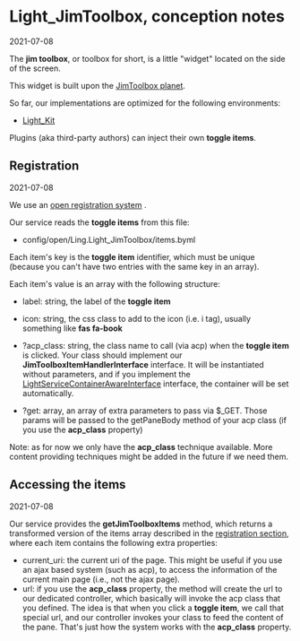 Light_JimToolbox, conception notes
================
2021-07-08

The **jim toolbox**, or toolbox for short, is a little "widget" located on the side of the screen.

This widget is built upon the [JimToolbox planet](https://github.com/lingtalfi/JimToolbox).

So far, our implementations are optimized for the following environments:

- [Light_Kit](https://github.com/lingtalfi/Light_Kit)

Plugins (aka third-party authors) can inject their own **toggle items**.






Registration
-------
2021-07-08

We use
an [open registration system](https://github.com/lingtalfi/Light/blob/master/personal/mydoc/pages/design/open-vs-close-service-registration.md#the-open-registration)
.

Our service reads the **toggle items** from this file:

- config/open/Ling.Light_JimToolbox/items.byml

Each item's key is the **toggle item** identifier, which must be unique (because you can't have two entries with the
same key in an array).

Each item's value is an array with the following structure:

- label: string, the label of the **toggle item**
- icon: string, the css class to add to the icon (i.e. i tag), usually something like **fas fa-book**
- ?acp_class: string, the class name to call (via acp) when the **toggle item** is clicked. Your class should implement
  our **JimToolboxItemHandlerInterface** interface. It will be instantiated without parameters, and if you implement
  the [LightServiceContainerAwareInterface](https://github.com/lingtalfi/Light/blob/master/doc/api/Ling/Light/ServiceContainer/LightServiceContainerAwareInterface.md)
  interface, the container will be set automatically.

- ?get: array, an array of extra parameters to pass via $_GET. Those params will be passed to the getPaneBody method of
  your acp class (if you use the **acp_class** property)

Note: as for now we only have the **acp_class** technique available. More content providing techniques might be added in
the future if we need them.


Accessing the items
--------
2021-07-08

Our service provides the **getJimToolboxItems** method, which returns a transformed version of the items array described
in the [registration section](#registration), where each item contains the following extra properties:

- current_uri: the current uri of the page. This might be useful if you use an ajax based system (such as acp), to
  access the information of the current main page (i.e., not the ajax page).
- url: if you use the **acp_class** property, the method will create the url to our dedicated controller, which
  basically will invoke the acp class that you defined. The idea is that when you click a **toggle item**, we call that
  special url, and our controller invokes your class to feed the content of the pane. That's just how the system works
  with the **acp_class** property.







